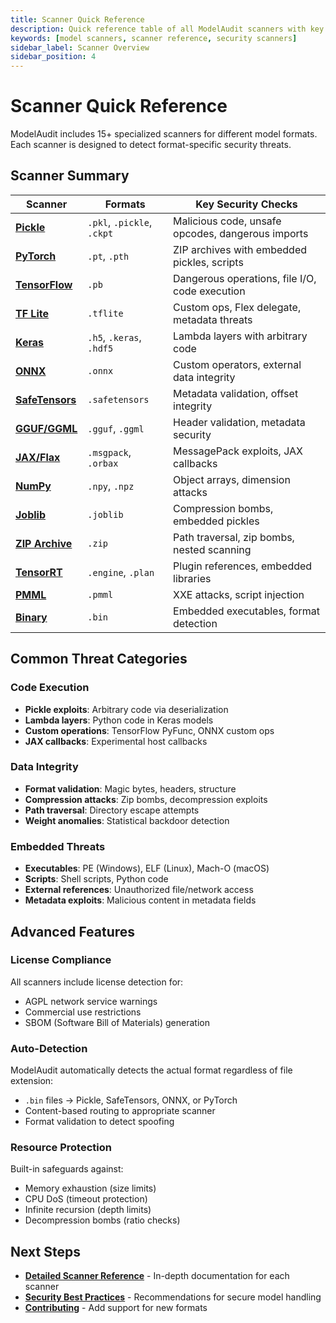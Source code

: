 ```yaml
---
title: Scanner Quick Reference
description: Quick reference table of all ModelAudit scanners with key features.
keywords: [model scanners, scanner reference, security scanners]
sidebar_label: Scanner Overview
sidebar_position: 4
---
```


# Scanner Quick Reference

ModelAudit includes 15+ specialized scanners for different model formats. Each scanner is designed to detect format-specific security threats.

## Scanner Summary

| Scanner                                                       | Formats                    | Key Security Checks                               |
| ------------------------------------------------------------- | -------------------------- | ------------------------------------------------- |
| **[Pickle](./scanners.md#pickle-scanner)**                    | `.pkl`, `.pickle`, `.ckpt` | Malicious code, unsafe opcodes, dangerous imports |
| **[PyTorch](./scanners.md#pytorch-zip-scanner)**              | `.pt`, `.pth`              | ZIP archives with embedded pickles, scripts       |
| **[TensorFlow](./scanners.md#tensorflow-savedmodel-scanner)** | `.pb`                      | Dangerous operations, file I/O, code execution    |
| **[TF Lite](./scanners.md#tensorflow-lite-scanner)**          | `.tflite`                  | Custom ops, Flex delegate, metadata threats       |
| **[Keras](./scanners.md#keras-h5-scanner)**                   | `.h5`, `.keras`, `.hdf5`   | Lambda layers with arbitrary code                 |
| **[ONNX](./scanners.md#onnx-scanner)**                        | `.onnx`                    | Custom operators, external data integrity         |
| **[SafeTensors](./scanners.md#safetensors-scanner)**          | `.safetensors`             | Metadata validation, offset integrity             |
| **[GGUF/GGML](./scanners.md#ggufggml-scanner)**               | `.gguf`, `.ggml`           | Header validation, metadata security              |
| **[JAX/Flax](./scanners.md#jax-checkpoint-scanner)**          | `.msgpack`, `.orbax`       | MessagePack exploits, JAX callbacks               |
| **[NumPy](./scanners.md#numpy-scanner)**                      | `.npy`, `.npz`             | Object arrays, dimension attacks                  |
| **[Joblib](./scanners.md#joblib-scanner)**                    | `.joblib`                  | Compression bombs, embedded pickles               |
| **[ZIP Archive](./scanners.md#zip-archive-scanner)**          | `.zip`                     | Path traversal, zip bombs, nested scanning        |
| **[TensorRT](./scanners.md#tensorrt-scanner)**                | `.engine`, `.plan`         | Plugin references, embedded libraries             |
| **[PMML](./scanners.md#pmml-scanner)**                        | `.pmml`                    | XXE attacks, script injection                     |
| **[Binary](./scanners.md#pytorch-binary-scanner)**            | `.bin`                     | Embedded executables, format detection            |

## Common Threat Categories

### Code Execution

- **Pickle exploits**: Arbitrary code via deserialization
- **Lambda layers**: Python code in Keras models
- **Custom operations**: TensorFlow PyFunc, ONNX custom ops
- **JAX callbacks**: Experimental host callbacks

### Data Integrity

- **Format validation**: Magic bytes, headers, structure
- **Compression attacks**: Zip bombs, decompression exploits
- **Path traversal**: Directory escape attempts
- **Weight anomalies**: Statistical backdoor detection

### Embedded Threats

- **Executables**: PE (Windows), ELF (Linux), Mach-O (macOS)
- **Scripts**: Shell scripts, Python code
- **External references**: Unauthorized file/network access
- **Metadata exploits**: Malicious content in metadata fields

## Advanced Features

### License Compliance

All scanners include license detection for:

- AGPL network service warnings
- Commercial use restrictions
- SBOM (Software Bill of Materials) generation

### Auto-Detection

ModelAudit automatically detects the actual format regardless of file extension:

- `.bin` files → Pickle, SafeTensors, ONNX, or PyTorch
- Content-based routing to appropriate scanner
- Format validation to detect spoofing

### Resource Protection

Built-in safeguards against:

- Memory exhaustion (size limits)
- CPU DoS (timeout protection)
- Infinite recursion (depth limits)
- Decompression bombs (ratio checks)

## Next Steps

- **[Detailed Scanner Reference](./scanners.md)** - In-depth documentation for each scanner
- **[Security Best Practices](https://docs.promptfoo.dev/docs/model-audit/best-practices)** - Recommendations for secure model handling
- **[Contributing](https://github.com/promptfoo/modelaudit/blob/main/CONTRIBUTING.md)** - Add support for new formats

